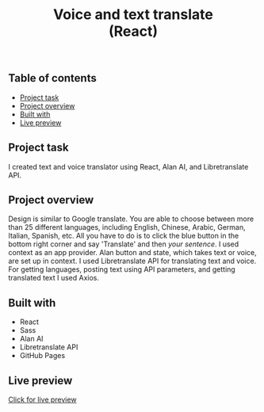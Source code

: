 <h1 align="center">
  Voice and text translate <br/> 
  (React)
</h1>
<br>

## Table of contents

- [Project task](#project-task)
- [Project overview](#project-overview)
- [Built with](#built-with)
- [Live preview](#live-preview)

## Project task

I created text and voice translator using React, Alan AI, and Libretranslate API.

## Project overview

Design is similar to Google translate. You are able to choose between more than 25 different languages, including English, Chinese, Arabic, German, Italian, Spanish, etc. All you have to do is to click the blue button in the bottom right corner and say 'Translate' and then _your sentence_. I used context as an app provider. Alan button and state, which takes text or voice, are set up in context. I used Libretranslate API for translating text and voice. For getting languages, posting text using API parameters, and getting translated text I used Axios.

## Built with

- React
- Sass
- Alan AI
- Libretranslate API
- GitHub Pages

## Live preview

[Click for live preview](https://JEKO10.github.io/Voice-and-text-translate)

